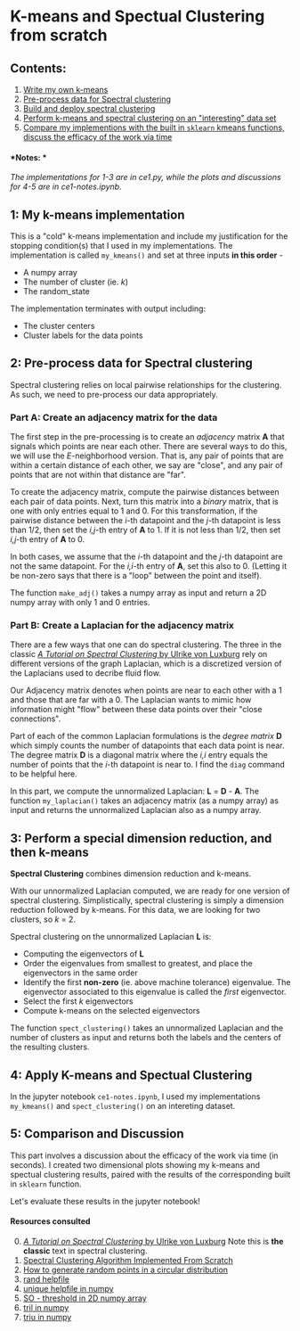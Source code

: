 # K-means and Spectual Clustering from scratch

## Contents:
1. [Write my own k-means](#1-my-k-means-implementation)
2. [Pre-process data for Spectral clustering](#2-pre-process-data-for-spectral-clustering)
3. [Build and deploy spectral clustering](#3-perform-a-special-dimension-reduction-and-then-k-means)
4. [Perform k-means and spectral clustering on an "interesting" data set](#4-apply-k-means-and-spectual-clustering)
5. [Compare my implementions with the built in `sklearn` kmeans functions, discuss the efficacy of the work via time](#5-comparison-and-discussion)

#### *Notes: *
*The implementations for 1-3 are in ce1.py, while the plots and discussions for 4-5 are in ce1-notes.ipynb.*

## 1: My k-means implementation
This is a "cold" k-means implementation and include my justification for the stopping condition(s) that I used in my implementations. 
The implementation is called `my_kmeans()` and set at three inputs **in this 
order** -
* A numpy array
* The number of cluster (ie. _k_)
* The random_state

The implementation terminates with output including:
- The cluster centers
- Cluster labels for the data points


## 2: Pre-process data for Spectral clustering
Spectral clustering relies on local pairwise relationships for the clustering. As such, we need to pre-process our data appropriately. 

### Part A: Create an adjacency matrix for the data
The first step in the pre-processing is to create an _adjacency_ matrix **A** that 
signals which points are near each other. There are several ways to do this, we will 
use the _E_-neighborhood version. That is, any pair of points that are within a 
certain distance of each other, we say are "close", and any pair of points that are 
not within that distance are "far". 

To create the adjacency matrix, compute the pairwise distances between each pair of 
data points. Next, turn this matrix into a _binary_ matrix, that is one with only 
entries equal to 1 and 0. For this transformation, if the pairwise distance between 
the _i_-th datapoint and the _j_-th datapoint is less than 1/2, then set the 
_i,j_-th entry of **A** to 1. If it is not less than 1/2, then set _i,j_-th entry 
of **A** to 0. 

In both cases, we assume that the _i_-th datapoint and the _j_-th datapoint are not 
the same datapoint. For the _i,i_-th entry of **A**, set this also to 0. (Letting it 
be non-zero says that there is a "loop" between the point and itself). 

The function `make_adj()` takes a numpy array as input and return a 2D numpy array with only 1 and 0 entries. 

### Part B: Create a Laplacian for the adjacency matrix
There are a few ways that one can do spectral clustering. The three in the classic 
[_A Tutorial on Spectral Clustering_ by Ulrike von Luxburg](https://arxiv.org/pdf/0711.0189.pdf)
rely on different versions of the graph Laplacian, which is a discretized version 
of the Laplacians used to decribe fluid flow. 

Our Adjacency matrix denotes when points are near to each other with a 1 and those 
that are far with a 0. The Laplacian wants to mimic how information might "flow" 
between these data points over their "close connections". 

Part of each of the common Laplacian formulations is the _degree matrix_ **D** which 
simply counts the number of datapoints that each data point is near. The degree 
matrix **D** is a diagonal matrix where the _i,i_ entry equals the number of points 
that the _i_-th datapoint is near to. I find the `diag` command to be helpful here. 

In this part, we compute the unnormalized Laplacian: **L** = **D** - **A**. 
The function `my_laplacian()` takes an adjacency matrix (as a numpy array) 
as input and returns the unnormalized Laplacian also as a numpy array. 

## 3: Perform a special dimension reduction, and then k-means

**Spectral Clustering** combines dimension reduction and k-means.

With our unnormalized Laplacian computed, we are ready for one version of 
spectral clustering. Simplistically, spectral clustering is simply a 
dimension reduction followed by k-means. For this data, we are looking for two 
clusters, so _k_ = 2. 

Spectral clustering on the unnormalized Laplacian **L** is:
* Computing the eigenvectors of **L**
* Order the eigenvalues from smallest to greatest, and place the eigenvectors 
  in the same order
* Identify the first **non-zero** (ie. above machine tolerance) eigenvalue. The 
  eigenvector associated to this eigenvalue is called the _first_ eigenvector. 
* Select the first _k_ eigenvectors 
* Compute k-means on the selected eigenvectors

The function `spect_clustering()` takes an unnormalized Laplacian and 
the number of clusters as input and returns both the labels and the centers of 
the resulting clusters. 

## 4: Apply K-means and Spectual Clustering
In the jupyter notebook `ce1-notes.ipynb`, I used my implementations `my_kmeans()` and `spect_clustering()` on an intereting dataset. 

## 5: Comparison and Discussion
This part involves a discussion about the efficacy of the work via time (in seconds).
I created two dimensional plots showing my k-means and spectual clustering results, paired with the results of the corresponding built in `sklearn` function. 

Let's evaluate these results in the jupyter notebook! 

#### Resources consulted
0. [_A Tutorial on Spectral Clustering_ by Ulrike von Luxburg](https://arxiv.org/pdf/0711.0189.pdf) 
   Note this is **the classic** text in spectral clustering. 
1. [Spectral Clustering Algorithm Implemented From Scratch](https://towardsdatascience.com/unsupervised-machine-learning-spectral-clustering-algorithm-implemented-from-scratch-in-python-205c87271045)
2. [How to generate random points in a circular distribution](https://stackoverflow.com/questions/30564015/how-to-generate-random-points-in-a-circular-distribution)
3. [rand helpfile](https://docs.scipy.org/doc/numpy-1.15.1/reference/generated/numpy.random.rand.html)
4. [unique helpfile in numpy](https://docs.scipy.org/doc/numpy/reference/generated/numpy.unique.html)
5. [SO - threshold in 2D numpy array](https://stackoverflow.com/questions/36719997/threshold-in-2d-numpy-array/36720130)
6. [tril in numpy](https://docs.scipy.org/doc/numpy/reference/generated/numpy.tril.html#numpy.tril)
7. [triu in numpy](https://docs.scipy.org/doc/numpy/reference/generated/numpy.triu.html)
